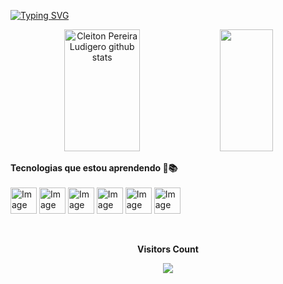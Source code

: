 [![Typing SVG](https://readme-typing-svg.herokuapp.com/?color=1B98E0&size=35&center=true&vCenter=true&width=1000&lines=Ola,+Meu+nome+é+Cleiton+Pereira+Ludigero;Mas+pode+me+chamar+de+Cleitão!;Tenho+30+anos;Resido+em+SP,+Brasil;Formado+em;Análise+e+Desenvolvimento+de+Sistemas;+Com+ênfase+em+desenvolvimento+mobile📱;+e+CyberSecurity🔒!+%29)](https://git.io/typing-svg)


<div align="center">  
  <img width="49%" height="195px" src="https://github-readme-stats.vercel.app/api?username=CleitonPereiraLudigero&show_icons=true&count_private=true&hide_border=true&title_color=1B98E0&icon_color=D98719&text_color=c9d1d9&bg_color=0d1117" alt="Cleiton Pereira Ludigero github stats" /> 
  <img width="41%" height="195px" src="https://github-readme-stats.vercel.app/api/top-langs/?username=CleitonPereiraLudigero&layout=compact&hide_border=true&title_color=1B98E0&text_color=00bfbf&bg_color=0d1117" />
</div>


<b>Tecnologias que estou aprendendo :thought_balloon::books:</b></br></br>
 <img src="https://cdn.jsdelivr.net/gh/devicons/devicon/icons/php/php-original.svg" alt="Image" height="42" width="42" /> 
 <img src="https://cdn.jsdelivr.net/gh/devicons/devicon/icons/mysql/mysql-original-wordmark.svg" alt="Image" height="42" width="42" />
 <img src="https://cdn.jsdelivr.net/gh/devicons/devicon/icons/html5/html5-original-wordmark.svg" alt="Image" height="42" width="42" />
 <img src="https://cdn.jsdelivr.net/gh/devicons/devicon/icons/vscode/vscode-original.svg" alt="Image" height="42" width="42" />
 <img src="https://cdn.jsdelivr.net/gh/devicons/devicon/icons/python/python-original.svg" alt="Image" height="42" width="42" />
 <img src="https://img.icons8.com/?size=48&id=7gdY5qNXaKC0&format=png" alt="Image" height="42" width="42" />
          

<div align="center">
<br><p align="centre"><b>Visitors Count</b></p>  
<p align="center"><img align="center" src="https://profile-counter.glitch.me/{CleitonPereiraLudigero}/count.svg" /></p> 
<br></div>   
          
          
          
